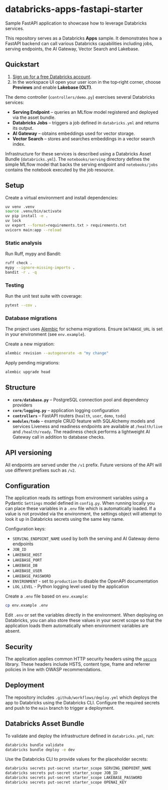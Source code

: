 # databricks-apps-fastapi-starter
Sample FastAPI application to showcase how to leverage Databricks services.

This repository serves as a Databricks **Apps** sample.  It demonstrates how a
FastAPI backend can call various Databricks capabilities including jobs,
serving endpoints, the AI Gateway, Vector Search and Lakebase.

## Quickstart

1. [Sign up for a free Databricks account](https://www.databricks.com/learn/free-edition).
2. In the workspace UI open your user icon in the top‑right corner,
   choose **Previews** and enable **Lakebase (OLT)**.


The demo controller (`controllers/demo.py`) exercises several Databricks services:

- **Serving Endpoint** – queries an MLflow model registered and deployed via the asset bundle.
- **Databricks Jobs** – triggers a job defined in `databricks.yml` and returns its output.
- **AI Gateway** – obtains embeddings used for vector storage.
- **Vector Search** – stores and searches embeddings in a vector search index.

Infrastructure for these services is described using a Databricks Asset Bundle
(`databricks.yml`).  The `notebooks/serving` directory defines the simple
MLflow model that backs the serving endpoint and `notebooks/jobs` contains the
notebook executed by the job resource.

## Setup

Create a virtual environment and install dependencies:
```bash
uv venv .venv
source .venv/bin/activate
uv pip install -e .
uv lock
uv export --format=requirements.txt > requirements.txt
uvicorn main:app --reload
```

### Static analysis

Run Ruff, mypy and Bandit:

```bash
ruff check .
mypy --ignore-missing-imports .
bandit -r . -q
```

### Testing

Run the unit test suite with coverage:

```bash
pytest --cov .
```

### Database migrations

The project uses [Alembic](https://alembic.sqlalchemy.org/) for schema
migrations. Ensure `DATABASE_URL` is set in your environment (see
`env.example`).

Create a new migration:

```bash
alembic revision --autogenerate -m "my change"
```

Apply pending migrations:

```bash
alembic upgrade head
```

## Structure

- **`core/database.py`** – PostgreSQL connection pool and dependency providers
- **`core/logging.py`** – application logging configuration
- **`controllers`** – FastAPI routers (`health`, `user`, `demo`, `todo`)
- **`modules/todo`** – example CRUD feature with SQLAlchemy models and services
Liveness and readiness endpoints are available at `/health/live` and `/health/ready`. The readiness check performs a lightweight AI Gateway call in addition to database checks.
## API versioning

All endpoints are served under the `/v1` prefix. Future versions of the API
will use different prefixes such as `/v2`.

## Configuration

The application reads its settings from environment variables using a
Pydantic `Settings` model defined in `config.py`.  When running locally you
can place these variables in a `.env` file which is automatically loaded.
If a value is not provided via the environment, the settings object will
attempt to look it up in Databricks secrets using the same key name.

Configuration keys:

- `SERVING_ENDPOINT_NAME`
  used by both the serving and AI Gateway demo endpoints
- `JOB_ID`
- `LAKEBASE_HOST`
- `LAKEBASE_PORT`
- `LAKEBASE_DB`
- `LAKEBASE_USER`
- `LAKEBASE_PASSWORD`
- `ENVIRONMENT` - set to `production` to disable the OpenAPI documentation
- `LOG_LEVEL` - Python logging level used by the application

Create a `.env` file based on `env.example`:

```bash
cp env.example .env
```

Edit `.env` or set the variables directly in the environment.  When
deploying on Databricks, you can also store these values in your secret
scope so that the application loads them automatically when environment
variables are absent.

## Security

The application applies common HTTP security headers using the
[`secure`](https://github.com/TypeError/secure) library. These headers
include HSTS, content type, frame and referrer policies in line with
OWASP recommendations.

## Deployment

The repository includes `.github/workflows/deploy.yml` which deploys the app
to Databricks using the Databricks CLI. Configure the required secrets and push
to the `main` branch to trigger a deployment.

## Databricks Asset Bundle

To validate and deploy the infrastructure defined in `databricks.yml`, run:

```bash
databricks bundle validate
databricks bundle deploy -e dev
```

Use the Databricks CLI to provide values for the placeholder secrets:

```bash
databricks secrets put-secret starter_scope SERVING_ENDPOINT_NAME
databricks secrets put-secret starter_scope JOB_ID
databricks secrets put-secret starter_scope LAKEBASE_PASSWORD
databricks secrets put-secret starter_scope OPENAI_KEY
```
